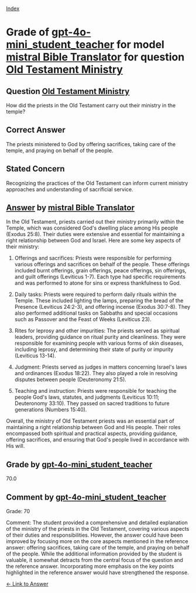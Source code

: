 
[Index](../../../../index.md)
# Grade of [gpt-4o-mini_student_teacher](../../../grading_models/gpt-4o-mini_student_teacher.md) for model [mistral Bible Translator](../../../answering_models/mistral_Bible_Translator.md) for question [Old Testament Ministry](../../../questions/Old_Testament_Ministry.md)

## Question [Old Testament Ministry](../../../questions/Old_Testament_Ministry.md)
How did the priests in the Old Testament carry out their ministry in the temple?

## Correct Answer
The priests ministered to God by offering sacrifices, taking care of the temple, and praying on behalf of the people.

## Stated Concern
Recognizing the practices of the Old Testament can inform current ministry approaches and understanding of sacrificial service.

## [Answer](../Old_Testament_Ministry.md) by [mistral Bible Translator](../../../answering_models/mistral_Bible_Translator.md)
 In the Old Testament, priests carried out their ministry primarily within the Temple, which was considered God's dwelling place among His people (Exodus 25:8). Their duties were extensive and essential for maintaining a right relationship between God and Israel. Here are some key aspects of their ministry:

1. Offerings and sacrifices: Priests were responsible for performing various offerings and sacrifices on behalf of the people. These offerings included burnt offerings, grain offerings, peace offerings, sin offerings, and guilt offerings (Leviticus 1-7). Each type had specific requirements and was performed to atone for sins or express thankfulness to God.

2. Daily tasks: Priests were required to perform daily rituals within the Temple. These included lighting the lamps, preparing the bread of the Presence (Leviticus 24:2-3), and offering incense (Exodus 30:7-8). They also performed additional tasks on Sabbaths and special occasions such as Passover and the Feast of Weeks (Leviticus 23).

3. Rites for leprosy and other impurities: The priests served as spiritual leaders, providing guidance on ritual purity and cleanliness. They were responsible for examining people with various forms of skin diseases, including leprosy, and determining their state of purity or impurity (Leviticus 13-14).

4. Judgment: Priests served as judges in matters concerning Israel's laws and ordinances (Exodus 18:22). They also played a role in resolving disputes between people (Deuteronomy 21:5).

5. Teaching and instruction: Priests were responsible for teaching the people God's laws, statutes, and judgments (Leviticus 10:11; Deuteronomy 33:10). They passed on sacred traditions to future generations (Numbers 15:40).

Overall, the ministry of Old Testament priests was an essential part of maintaining a right relationship between God and His people. Their roles encompassed both spiritual and practical aspects, providing guidance, offering sacrifices, and ensuring that God's people lived in accordance with His will.

## Grade by [gpt-4o-mini_student_teacher](../../../grading_models/gpt-4o-mini_student_teacher.md)
70.0

## Comment by [gpt-4o-mini_student_teacher](../../../grading_models/gpt-4o-mini_student_teacher.md)
Grade: 70

Comment: The student provided a comprehensive and detailed explanation of the ministry of the priests in the Old Testament, covering various aspects of their duties and responsibilities. However, the answer could have been improved by focusing more on the core aspects mentioned in the reference answer: offering sacrifices, taking care of the temple, and praying on behalf of the people. While the additional information provided by the student is valuable, it somewhat detracts from the central focus of the question and the reference answer. Incorporating more emphasis on the key points highlighted in the reference answer would have strengthened the response.

[&lt;- Link to Answer](../Old_Testament_Ministry.md)

